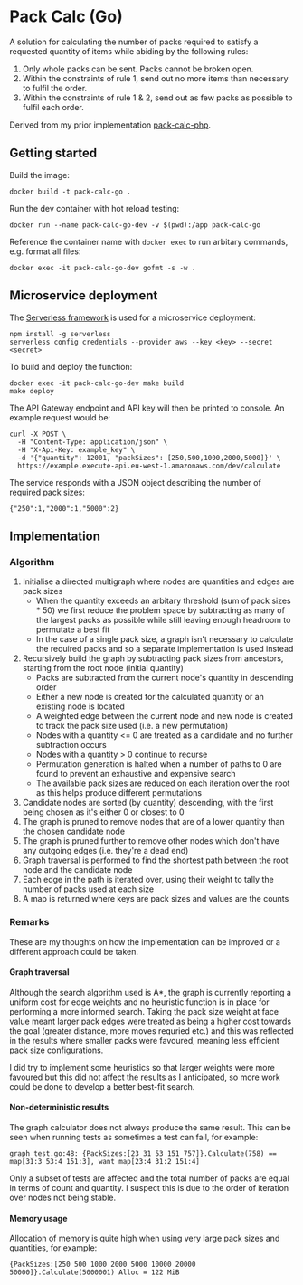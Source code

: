 # Pack Calc (Go)

A solution for calculating the number of packs required to satisfy a requested quantity of items while abiding by the following rules:

1. Only whole packs can be sent. Packs cannot be broken open.
2. Within the constraints of rule 1, send out no more items than necessary to fulfil the order.
3. Within the constraints of rule 1 & 2, send out as few packs as possible to fulfil each order.

Derived from my prior implementation [pack-calc-php](https://github.com/lushc/pack-calc-php).

## Getting started

Build the image:

```
docker build -t pack-calc-go .
```

Run the dev container with hot reload testing:

```
docker run --name pack-calc-go-dev -v $(pwd):/app pack-calc-go
```

Reference the container name with `docker exec` to run arbitary commands, e.g. format all files:

```
docker exec -it pack-calc-go-dev gofmt -s -w .
```

## Microservice deployment

The [Serverless framework](https://serverless.com/) is used for a microservice deployment:

```
npm install -g serverless
serverless config credentials --provider aws --key <key> --secret <secret>
```

To build and deploy the function:

```
docker exec -it pack-calc-go-dev make build
make deploy
```

The API Gateway endpoint and API key will then be printed to console. An example request would be:

```
curl -X POST \
  -H "Content-Type: application/json" \
  -H "X-Api-Key: example_key" \
  -d '{"quantity": 12001, "packSizes": [250,500,1000,2000,5000]}' \
  https://example.execute-api.eu-west-1.amazonaws.com/dev/calculate
```

The service responds with a JSON object describing the number of required pack sizes:

```
{"250":1,"2000":1,"5000":2}
```

## Implementation

### Algorithm

1. Initialise a directed multigraph where nodes are quantities and edges are pack sizes
   - When the quantity exceeds an arbitary threshold (sum of pack sizes * 50) we first reduce the problem space by subtracting as many of the largest packs as possible while still leaving enough headroom to permutate a best fit
   - In the case of a single pack size, a graph isn't necessary to calculate the required packs and so a separate implementation is used instead
2. Recursively build the graph by subtracting pack sizes from ancestors, starting from the root node (initial quantity)
   - Packs are subtracted from the current node's quantity in descending order
   - Either a new node is created for the calculated quantity or an existing node is located
   - A weighted edge between the current node and new node is created to track the pack size used (i.e. a new permutation)
   - Nodes with a quantity <= 0 are treated as a candidate and no further subtraction occurs
   - Nodes with a quantity > 0 continue to recurse
   - Permutation generation is halted when a number of paths to 0 are found to prevent an exhaustive and expensive search
   - The available pack sizes are reduced on each iteration over the root as this helps produce different permutations
3. Candidate nodes are sorted (by quantity) descending, with the first being chosen as it's either 0 or closest to 0
4. The graph is pruned to remove nodes that are of a lower quantity than the chosen candidate node
5. The graph is pruned further to remove other nodes which don't have any outgoing edges (i.e. they're a dead end)
6. Graph traversal is performed to find the shortest path between the root node and the candidate node
7. Each edge in the path is iterated over, using their weight to tally the number of packs used at each size
8. A map is returned where keys are pack sizes and values are the counts

### Remarks

These are my thoughts on how the implementation can be improved or a different approach could be taken.

#### Graph traversal

Although the search algorithm used is A*, the graph is currently reporting a uniform cost for edge weights and no heuristic function is in place for performing a more informed search. Taking the pack size weight at face value meant larger pack edges were treated as being a higher cost towards the goal (greater distance, more moves requried etc.) and this was reflected in the results where smaller packs were favoured, meaning less efficient pack size configurations.

I did try to implement some heuristics so that larger weights were more favoured but this did not affect the results as I anticipated, so more work could be done to develop a better best-fit search.

#### Non-deterministic results

The graph calculator does not always produce the same result. This can be seen when running tests as sometimes a test can fail, for example:

```
graph_test.go:48: {PackSizes:[23 31 53 151 757]}.Calculate(758) == map[31:3 53:4 151:3], want map[23:4 31:2 151:4]
```

Only a subset of tests are affected and the total number of packs are equal in terms of count and quantity. I suspect this is due to the order of iteration over nodes not being stable.

#### Memory usage

Allocation of memory is quite high when using very large pack sizes and quantities, for example:

``
{PackSizes:[250 500 1000 2000 5000 10000 20000 50000]}.Calculate(5000001) Alloc = 122 MiB
``
